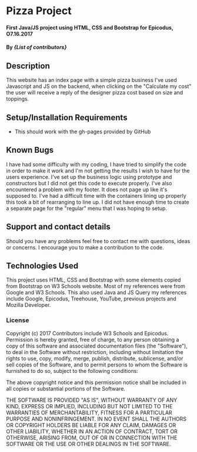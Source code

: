 # Pizza Project

#### First Java/JS project using HTML, CSS and Bootstrap for Epicodus, O7.16.2017

#### By _**{List of contributors}**_

## Description

This website has an index page with a simple pizza business  I've used Javascript and JS on the backend, when clicking on the "Calculate my cost" the user will receive a reply of the designer pizza cost based on size and toppings.

## Setup/Installation Requirements

* This should work with the gh-pages provided by GitHub


## Known Bugs

I have had some difficulty with my coding, I have tried to simplify the code in order to make it work and I'm not getting the results I wish to have for the users experience. I've set up the business logic using prototype and constructors but I did not get this code to execute properly.  I've also encountered a problem with my footer.  It does not page up like it's supposed to.  I've had a difficult time with the containers lining up properly this took a bit of rearranging to line up.  I did not have enough time to create a separate page for the "regular" menu that I was hoping to setup.

## Support and contact details

Should you have any problems feel free to contact me with questions, ideas or concerns. I encourage you to make a contribution to the code.

## Technologies Used

This project uses HTML, CSS and Bootstrap with some elements copied from Bootstrap on W3 Schools website.  Most of my references were from Google and W3 Schools. This also used Java and JS Query my references include Google, Epicodus, Treehouse, YouTube, previous projects and Mozilla Developer.

### License



Copyright (c) 2017 Contributors include W3 Schools and Epicodus.
Permission is hereby granted, free of charge, to any person obtaining a copy
of this software and associated documentation files (the "Software"), to deal
in the Software without restriction, including without limitation the rights
to use, copy, modify, merge, publish, distribute, sublicense, and/or sell
copies of the Software, and to permit persons to whom the Software is
furnished to do so, subject to the following conditions:

The above copyright notice and this permission notice shall be included in all
copies or substantial portions of the Software.

THE SOFTWARE IS PROVIDED "AS IS", WITHOUT WARRANTY OF ANY KIND, EXPRESS OR
IMPLIED, INCLUDING BUT NOT LIMITED TO THE WARRANTIES OF MERCHANTABILITY,
FITNESS FOR A PARTICULAR PURPOSE AND NONINFRINGEMENT. IN NO EVENT SHALL THE
AUTHORS OR COPYRIGHT HOLDERS BE LIABLE FOR ANY CLAIM, DAMAGES OR OTHER
LIABILITY, WHETHER IN AN ACTION OF CONTRACT, TORT OR OTHERWISE, ARISING FROM,
OUT OF OR IN CONNECTION WITH THE SOFTWARE OR THE USE OR OTHER DEALINGS IN THE
SOFTWARE.
